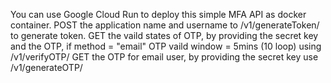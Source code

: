 You can use Google Cloud Run to deploy this simple MFA API as docker container.
POST the application name and username to /v1/generateToken/ to generate token.
GET the vaild states of OTP, by providing the secret key and the OTP, if method = "email" OTP vaild window = 5mins (10 loop) using /v1/verifyOTP/
GET the OTP for email user, by providing the secret key use /v1/generateOTP/
